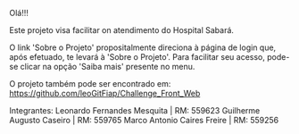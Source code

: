 Olá!!!

Este projeto visa facilitar on atendimento do Hospital Sabará.

O link 'Sobre o Projeto' propositalmente direciona à página de login que, após efetuado, te levará à 'Sobre o Projeto'.
Para facilitar seu acesso, pode-se clicar na opção 'Saiba mais' presente no menu.

O projeto também pode ser encontrado em: https://github.com/leoGitFiap/Challenge_Front_Web

Integrantes:
Leonardo Fernandes Mesquita | RM: 559623
Guilherme Augusto Caseiro | RM: 559765
Marco Antonio Caires Freire | RM: 559256